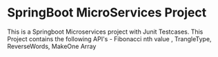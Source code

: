 # SpringBoot MicroServices Project
This is a Springboot Microservices project with Junit Testcases. 
This Project contains the following API's - Fibonacci nth value , TrangleType, ReverseWords, MakeOne Array

